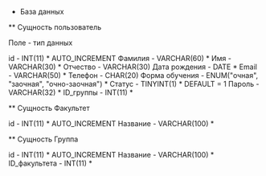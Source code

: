 * База данных

** Сущность пользователь

Поле - тип данных

id - INT(11) * AUTO_INCREMENT
Фамилия - VARCHAR(60) *
Имя - VARCHAR(30) *
Отчество - VARCHAR(30)
Дата рождения - DATE *
Email - VARCHAR(50) *
Телефон - CHAR(20)
Форма обучения - ENUM("очная", "заочная", "очно-заочная") *
Статус - TINYINT(1) * DEFAULT = 1
Пароль - VARCHAR(32) *
ID_группы - INT(11) *

** Сущность Факультет

id - INT(11) * AUTO_INCREMENT
Название - VARCHAR(100) *

** Сущность Группа

id - INT(11) * AUTO_INCREMENT
Название - VARCHAR(100) *
ID_факультета - INT(11) *

